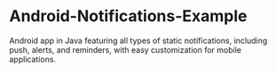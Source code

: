 # Android-Notifications-Example
Android app in Java featuring all types of static notifications, including push, alerts, and reminders, with easy customization for mobile applications.

